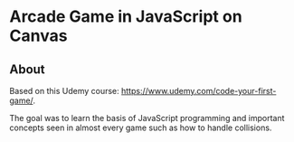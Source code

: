 # Arcade Game in JavaScript on Canvas

## About

Based on this Udemy course: https://www.udemy.com/code-your-first-game/.

The goal was to learn the basis of JavaScript programming and important concepts seen in almost every game such as how to handle collisions.
